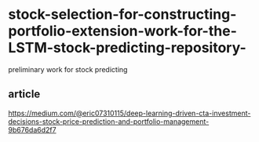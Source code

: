 # stock-selection-for-constructing-portfolio-extension-work-for-the-LSTM-stock-predicting-repository-
preliminary work for stock predicting 

## article
https://medium.com/@eric07310115/deep-learning-driven-cta-investment-decisions-stock-price-prediction-and-portfolio-management-9b676da6d2f7
